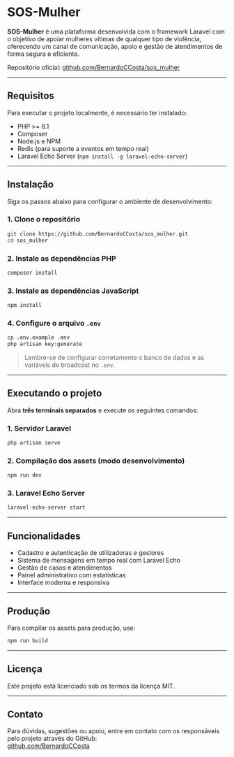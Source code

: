 # SOS-Mulher

**SOS-Mulher** é uma plataforma desenvolvida com o framework Laravel com o objetivo de apoiar mulheres vítimas de qualquer tipo de violência, oferecendo um canal de comunicação, apoio e gestão de atendimentos de forma segura e eficiente.

Repositório oficial: [github.com/BernardoCCosta/sos_mulher](https://github.com/BernardoCCosta/sos_mulher.git)

---

## Requisitos

Para executar o projeto localmente, é necessário ter instalado:

- PHP >= 8.1
- Composer
- Node.js e NPM
- Redis (para suporte a eventos em tempo real)
- Laravel Echo Server (`npm install -g laravel-echo-server`)

---

## Instalação

Siga os passos abaixo para configurar o ambiente de desenvolvimento:

### 1. Clone o repositório

```bash
git clone https://github.com/BernardoCCosta/sos_mulher.git
cd sos_mulher
```

### 2. Instale as dependências PHP

```bash
composer install
```

### 3. Instale as dependências JavaScript

```bash
npm install
```

### 4. Configure o arquivo `.env`

```bash
cp .env.example .env
php artisan key:generate
```

> Lembre-se de configurar corretamente o banco de dados e as variáveis de broadcast no `.env`.

---

## Executando o projeto

Abra **três terminais separados** e execute os seguintes comandos:

### 1. Servidor Laravel

```bash
php artisan serve
```

### 2. Compilação dos assets (modo desenvolvimento)

```bash
npm run dev
```

### 3. Laravel Echo Server

```bash
laravel-echo-server start
```

---

## Funcionalidades

- Cadastro e autenticação de utilizadoras e gestores
- Sistema de mensagens em tempo real com Laravel Echo
- Gestão de casos e atendimentos
- Painel administrativo com estatísticas
- Interface moderna e responsiva

---

## Produção

Para compilar os assets para produção, use:

```bash
npm run build
```

---

## Licença

Este projeto está licenciado sob os termos da licença MIT.

---

## Contato

Para dúvidas, sugestões ou apoio, entre em contato com os responsáveis pelo projeto através do GitHub:  
[github.com/BernardoCCosta](https://github.com/BernardoCCosta)